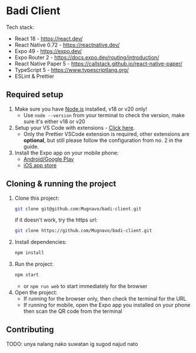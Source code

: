 # Badi Client

Tech stack:

- React 18 - https://react.dev/
- React Native 0.72 - https://reactnative.dev/
- Expo 49 - https://expo.dev/
- Expo Router 2 - https://docs.expo.dev/routing/introduction/
- React Native Paper 5 - https://callstack.github.io/react-native-paper/
- TypeScript 5 - https://www.typescriptlang.org/
- ESLint & Prettier

## Required setup

1. Make sure you have [Node.js](https://nodejs.org/en/) installed, v18 or v20 only!
   - Use `node --version` from your terminal to check the version, make sure it's either v18 or v20
2. Setup your VS Code with extensions - [Click here](https://gist.github.com/ninetynize/47769c47114d7b7ba9a07df90cf416ca).
   - Only the Prettier VSCode extension is required, other extensions are **optional**, but still please follow the configuration from no. 2 in the guide.
3. Install the Expo app on your mobile phone:
   - [Android/Google Play](https://play.google.com/store/apps/details?id=host.exp.exponent&pcampaignid=web_share)
   - [iOS app store](https://apps.apple.com/us/app/expo-go/id982107779)

## Cloning & running the project

1. Clone this project:
   ```sh
   git clone git@github.com:Mugnavo/badi-client.git
   ```
   if it doesn't work, try the https url:
   ```sh
   git clone https://github.com/Mugnavo/badi-client.git
   ```
2. Install dependencies:
   ```sh
   npm install
   ```
3. Run the project:
   ```sh
   npm start
   ```
   - or `npm run web` to start immediately for the browser
4. Open the project:
   - If running for the browser only, then check the terminal for the URL
   - If running for mobile, open the Expo app you installed on your phone then scan the QR code from the terminal

## Contributing

TODO: unya nalang nako suwatan ig sugod najud nato
